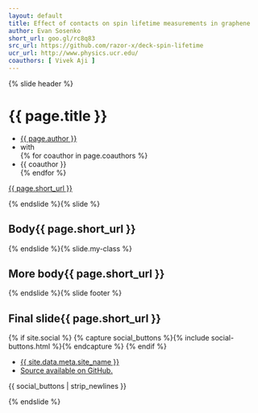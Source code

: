 ```yaml
---
layout: default
title: Effect of contacts on spin lifetime measurements in graphene
author: Evan Sosenko
short_url: goo.gl/rc8q83
src_url: https://github.com/razor-x/deck-spin-lifetime
ucr_url: http://www.physics.ucr.edu/
coauthors: [ Vivek Aji ]
---
```


<style>h2::after{content:"{{ page.short_url }}"};</style>

{% slide header %}

<div style="text-align:center">
  <button id="auth-login" style="display:none">login</button>
  <button id="auth-logout" style="display:none">logout</button>
</div>

# {{ page.title }}
<ul class="authors">
  <li class="author"><a href="http://{{ site.data.meta.site_name }}">{{ page.author }}</a>
  </li>
  <li class"connector">with</li>
{% for coauthor in page.coauthors %}
  <li class="author coauthor">{{ coauthor }}</li>
{% endfor %}
</ul>
<div class="url">
  <div class="qrcode"></div>
  <a class="short_url" href="https://{{ page.short_url }}">{{ page.short_url }}</a>
</div>
<a class="ucr_logo" href="{{ page.ucr_url }}"></a>

{% endslide %}{% slide %}

## Body

{% endslide %}{% slide.my-class %}

## More body

{% endslide %}{% slide footer %}

## Final slide

{% if site.social %}
  {% capture social_buttons %}{% include social-buttons.html %}{% endcapture %}
{% endif %}

<div class="footer">
  <a class="ucr_logo" href="{{ page.ucr_url }}"></a>
  <ul class="colophon">
    <li><a href="http://{{ site.data.meta.site_name }}">{{ site.data.meta.site_name }}</a></li>
    <li><a class="src_url" href="{{ page.src_url }}">Source available on GitHub.</a></li>
  </ul>
  <div class="web-colophon">
    <a class="html5-badge" href="http://www.w3.org/html/logo/" title="HTML5 Powered with CSS3 / Styling, and Semantics"></a>
    {{ social_buttons | strip_newlines }}
  </div>
</div>

{% endslide %}

<div class="deck-status"><div class="deck-status-current"></div></div>
